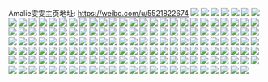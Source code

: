 Amalie雯雯主页地址: https://weibo.com/u/5521822674 
![](https://wx4.sinaimg.cn/mw2000/0061H0k2gy1h9eoeowlouj32c0340hdu.jpg) 
![](https://wx4.sinaimg.cn/mw2000/0061H0k2gy1h9eof1x18hj32c0352npe.jpg) 
![](https://wx4.sinaimg.cn/mw2000/0061H0k2gy1h9eoewof40j32c03407wi.jpg) 
![](https://wx4.sinaimg.cn/mw2000/0061H0k2gy1h9eoexo7nej32c0340u0x.jpg) 
![](https://wx4.sinaimg.cn/mw2000/0061H0k2gy1h9eof93medj32bz340b2c.jpg) 
![](https://wx4.sinaimg.cn/mw2000/0061H0k2gy1h9eofnzjmpj30u0140ar4.jpg) 
![](https://wx4.sinaimg.cn/mw2000/0061H0k2gy1h9eog77vqgj30u01404hb.jpg) 
![](https://wx4.sinaimg.cn/mw2000/0061H0k2gy1h7m2lexe4nj30u01hcaq5.jpg) 
![](https://wx4.sinaimg.cn/mw2000/0061H0k2gy1h7m2lf8iadj30k00zkgpz.jpg) 
![](https://wx4.sinaimg.cn/mw2000/0061H0k2gy1h7m2loiqowj31o02yoqv5.jpg) 
![](https://wx4.sinaimg.cn/mw2000/0061H0k2gy1h7m2llbcrlj325s1mcb29.jpg) 
![](https://wx4.sinaimg.cn/mw2000/0061H0k2gy1h7m2loywllj319i1c9wxg.jpg) 
![](https://wx4.sinaimg.cn/mw2000/0061H0k2gy1h46qt61v6zj32c03561kz.jpg) 
![](https://wx4.sinaimg.cn/mw2000/0061H0k2gy1h0gn9ch94vj32c0340b2b.jpg) 
![](https://wx4.sinaimg.cn/mw2000/0061H0k2gy1h0gn9jfganj33402c04qs.jpg) 
![](https://wx4.sinaimg.cn/mw2000/0061H0k2gy1h0gn9ly9yvj32c0340qv6.jpg) 
![](https://wx4.sinaimg.cn/mw2000/0061H0k2gy1h0gn9qncqbj32c03407wj.jpg) 
![](https://wx4.sinaimg.cn/mw2000/0061H0k2gy1h0gn9gkwoxj321j340kjp.jpg) 
![](https://wx4.sinaimg.cn/mw2000/0061H0k2gy1h0gn9tjqlaj32c0340qv6.jpg) 
![](https://wx4.sinaimg.cn/mw2000/0061H0k2gy1h0gna7518kj334022ob2b.jpg) 
![](https://wx4.sinaimg.cn/mw2000/0061H0k2gy1h0gnafrd6xj32c0340qv5.jpg) 
![](https://wx4.sinaimg.cn/mw2000/0061H0k2gy1h0gnadzrjtj32c0340qv7.jpg) 
![](https://wx4.sinaimg.cn/mw2000/0061H0k2gy1gxzc8qlvqbj30xc2084qp.jpg) 
![](https://wx4.sinaimg.cn/mw2000/0061H0k2gy1gxzc9kiqsxj315o1jkkdh.jpg) 
![](https://wx4.sinaimg.cn/mw2000/0061H0k2gy1gxzc9deyhwj30xc3dqkjl.jpg) 
![](https://wx4.sinaimg.cn/mw2000/0061H0k2gy1gxzc8i4lqtj30xc208e81.jpg) 
![](https://wx4.sinaimg.cn/mw2000/0061H0k2gy1gxzc8deverj315o2ia7uz.jpg) 
![](https://wx4.sinaimg.cn/mw2000/0061H0k2gy1gxzc95nzh2j315o3b41kx.jpg) 
![](https://wx4.sinaimg.cn/mw2000/0061H0k2gy1gxzccwq7daj30xc230e7q.jpg) 
![](https://wx4.sinaimg.cn/mw2000/0061H0k2gy1gxzcfl7e3ej315o1qi4qp.jpg) 
![](https://wx4.sinaimg.cn/mw2000/0061H0k2gy1gxzc9gmnl1j315o2fdqqt.jpg) 
![](https://wx4.sinaimg.cn/mw2000/0061H0k2gy1gxianm4a13j325s3askjl.jpg) 
![](https://wx4.sinaimg.cn/mw2000/0061H0k2gy1gxianl08sfj32342yge81.jpg) 
![](https://wx4.sinaimg.cn/mw2000/0061H0k2gy1gx1ynk8uwsj32c02u57wl.jpg) 
![](https://wx4.sinaimg.cn/mw2000/0061H0k2gy1gx1ynhncw4j32801o0qv5.jpg) 
![](https://wx4.sinaimg.cn/mw2000/0061H0k2gy1gx1yngdkqqj32c0340hdv.jpg) 
![](https://wx4.sinaimg.cn/mw2000/0061H0k2gy1gx1yn4rlcoj32bi35sx6r.jpg) 
![](https://wx4.sinaimg.cn/mw2000/0061H0k2gy1gx1yn0vrbaj33402dj4qs.jpg) 
![](https://wx4.sinaimg.cn/mw2000/0061H0k2gy1gx1yn24g0hj321y2su1ky.jpg) 
![](https://wx4.sinaimg.cn/mw2000/0061H0k2gy1gx1yn7dskhj32c034zx6r.jpg) 
![](https://wx4.sinaimg.cn/mw2000/0061H0k2gy1gx1yndcpnlj32c03407wk.jpg) 
![](https://wx4.sinaimg.cn/mw2000/0061H0k2gy1gx1ynabiy9j33402c0b2c.jpg) 
![](https://wx4.sinaimg.cn/mw2000/0061H0k2gy1gwxfjwdh18j33402c0u0y.jpg) 
![](https://wx4.sinaimg.cn/mw2000/0061H0k2gy1gwxfjy6ntbj33402c0b2a.jpg) 
![](https://wx4.sinaimg.cn/mw2000/0061H0k2gy1gwxfjdwadij32c0340u0x.jpg) 
![](https://wx4.sinaimg.cn/mw2000/0061H0k2gy1gwxfjh90fdj33402c01ky.jpg) 
![](https://wx4.sinaimg.cn/mw2000/0061H0k2gy1gwxfjf9jhtj33402c07wi.jpg) 
![](https://wx4.sinaimg.cn/mw2000/0061H0k2gy1gwxfjd1p9nj32ds1sce81.jpg) 
![](https://wx4.sinaimg.cn/mw2000/0061H0k2gy1gwxfjc9wqtj33402e1e83.jpg) 
![](https://wx4.sinaimg.cn/mw2000/0061H0k2gy1gwxfjjjly5j33402c0qv6.jpg) 
![](https://wx4.sinaimg.cn/mw2000/0061H0k2gy1gwxfjmn3wgj33402c0kjm.jpg) 
![](https://wx4.sinaimg.cn/mw2000/0061H0k2gy1gwxfjuk983j32c0340e83.jpg) 
![](https://wx4.sinaimg.cn/mw2000/0061H0k2gy1gwxfjpi70pj33402c0kjn.jpg) 
![](https://wx4.sinaimg.cn/mw2000/0061H0k2gy1gwxfjs4ydjj33402c0qv6.jpg) 
![](https://wx4.sinaimg.cn/mw2000/0061H0k2gy1gwkonfkynmj33402c0kjo.jpg) 
![](https://wx4.sinaimg.cn/mw2000/0061H0k2gy1gwkondm77ij33402c0b2d.jpg) 
![](https://wx4.sinaimg.cn/mw2000/0061H0k2gy1gwkonh5b4ij33402c0x6q.jpg) 
![](https://wx4.sinaimg.cn/mw2000/0061H0k2gy1gwkonj8cs6j33402c0u0x.jpg) 
![](https://wx4.sinaimg.cn/mw2000/0061H0k2gy1gwkonnjpa9j33402c0hdv.jpg) 
![](https://wx4.sinaimg.cn/mw2000/0061H0k2gy1gwkonrv7k5j33402c0u0y.jpg) 
![](https://wx4.sinaimg.cn/mw2000/0061H0k2gy1gvzb9c96m8j33402c0x6q.jpg) 
![](https://wx4.sinaimg.cn/mw2000/0061H0k2gy1gvzb901njdj33402c07wj.jpg) 
![](https://wx4.sinaimg.cn/mw2000/0061H0k2gy1gvzb95cq87j33402c0hdu.jpg) 
![](https://wx4.sinaimg.cn/mw2000/0061H0k2gy1gvzb98a1kkj33402c0kjm.jpg) 
![](https://wx4.sinaimg.cn/mw2000/0061H0k2gy1gvzb8nwfuvj33402c0npe.jpg) 
![](https://wx4.sinaimg.cn/mw2000/0061H0k2gy1gvzb8qhza0j33402c0u0x.jpg) 
![](https://wx4.sinaimg.cn/mw2000/0061H0k2gy1gvzbbphc50j33402c0u0y.jpg) 
![](https://wx4.sinaimg.cn/mw2000/0061H0k2gy1gvzb9nv7ecj32d72cbkjm.jpg) 
![](https://wx4.sinaimg.cn/mw2000/0061H0k2gy1gvzb7wwx5mj31wl2je1ky.jpg) 
![](https://wx4.sinaimg.cn/mw2000/0061H0k2gy1gv76flt2g8j627v35pnpe02.jpg) 
![](https://wx4.sinaimg.cn/mw2000/0061H0k2gy1gv76fodxa6j63402c04qq02.jpg) 
![](https://wx4.sinaimg.cn/mw2000/0061H0k2gy1gv76ftvswij62c0340b2b02.jpg) 
![](https://wx4.sinaimg.cn/mw2000/0061H0k2gy1gv76fyln21j63402c0u0z02.jpg) 
![](https://wx4.sinaimg.cn/mw2000/0061H0k2gy1gv76g4zpy8j62c0340qv702.jpg) 
![](https://wx4.sinaimg.cn/mw2000/0061H0k2gy1gv76g83t3lj63402c01kz02.jpg) 
![](https://wx4.sinaimg.cn/mw2000/0061H0k2gy1gut1d2c6e7j60u0140afz02.jpg) 
![](https://wx4.sinaimg.cn/mw2000/0061H0k2gy1gut1d2owa8j61400u0dmo02.jpg) 
![](https://wx4.sinaimg.cn/mw2000/0061H0k2gy1gut1d1xvdxj61400u0ajt02.jpg) 
![](https://wx4.sinaimg.cn/mw2000/0061H0k2gy1gut1d35c1cj61400u0wo202.jpg) 
![](https://wx4.sinaimg.cn/mw2000/0061H0k2gy1gut1d3ibe1j61400u0n6v02.jpg) 
![](https://wx4.sinaimg.cn/mw2000/0061H0k2gy1gut1d43h2lj61400u0wlr02.jpg) 
![](https://wx4.sinaimg.cn/mw2000/0061H0k2gy1gusjnvipfbj60u00uq7ct02.jpg) 
![](https://wx4.sinaimg.cn/mw2000/0061H0k2gy1gusjnxqd10j61400u0qdn02.jpg) 
![](https://wx4.sinaimg.cn/mw2000/0061H0k2gy1gusjnz0mjcj61f20u0wsh02.jpg) 
![](https://wx4.sinaimg.cn/mw2000/0061H0k2gy1gusjnw894nj61400u0gw502.jpg) 
![](https://wx4.sinaimg.cn/mw2000/0061H0k2gy1gusjnwxpl1j61400u0k2t02.jpg) 
![](https://wx4.sinaimg.cn/mw2000/0061H0k2gy1gusjnzgc0xj61900u07a702.jpg) 
![](https://wx4.sinaimg.cn/mw2000/0061H0k2gy1guprjlflcgj63402c0e8102.jpg) 
![](https://wx4.sinaimg.cn/mw2000/0061H0k2gy1guprjgta6nj63402c0hdu02.jpg) 
![](https://wx4.sinaimg.cn/mw2000/0061H0k2gy1guprjo950mj63402c01ky02.jpg) 
![](https://wx4.sinaimg.cn/mw2000/0061H0k2gy1gume5x11wbj62c03401kz02.jpg) 
![](https://wx4.sinaimg.cn/mw2000/0061H0k2gy1gume56xgtgj62c0340npg02.jpg) 
![](https://wx4.sinaimg.cn/mw2000/0061H0k2gy1gume4ys472j62c0340hdw02.jpg) 
![](https://wx4.sinaimg.cn/mw2000/0061H0k2gy1gume4rr55kj62c0340npf02.jpg) 
![](https://wx4.sinaimg.cn/mw2000/0061H0k2gy1gume5cpvd6j62c03407wk02.jpg) 
![](https://wx4.sinaimg.cn/mw2000/0061H0k2gy1gume5msh4gj62c03401l002.jpg) 
![](https://wx4.sinaimg.cn/mw2000/0061H0k2gy1gume5thl6cj62c0340qv502.jpg) 
![](https://wx4.sinaimg.cn/mw2000/0061H0k2gy1gume5q4dtuj62c0340b2b02.jpg) 
![](https://wx4.sinaimg.cn/mw2000/0061H0k2gy1gume5fnstpj63402c07wj02.jpg) 
![](https://wx4.sinaimg.cn/mw2000/0061H0k2gy1gshrjt8275j31jr2lgb29.jpg) 
![](https://wx4.sinaimg.cn/mw2000/0061H0k2gy1gshrjvqvh1j33342bcnpe.jpg) 
![](https://wx4.sinaimg.cn/mw2000/0061H0k2gy1gshrjxxgesj33403407wi.jpg) 
![](https://wx4.sinaimg.cn/mw2000/0061H0k2gy1gshrk12mbsj61s02dce8202.jpg) 
![](https://wx4.sinaimg.cn/mw2000/0061H0k2gy1gshrk3rn2gj33402c0u0y.jpg) 
![](https://wx4.sinaimg.cn/mw2000/0061H0k2gy1gshrl5xfyij30u014047u.jpg) 
![](https://wx4.sinaimg.cn/mw2000/0061H0k2ly1grzz4rpt4vj31hc1hcb2a.jpg) 
![](https://wx4.sinaimg.cn/mw2000/0061H0k2ly1grzz4ucyzzj31hc1hc1ky.jpg) 
![](https://wx4.sinaimg.cn/mw2000/0061H0k2ly1grzz4t2ftzj313y1hc4qp.jpg) 
![](https://wx4.sinaimg.cn/mw2000/0061H0k2ly1grzz4pqnsbj351c3s07wm.jpg) 
![](https://wx4.sinaimg.cn/mw2000/0061H0k2ly1grzz64ql9wj31401hce82.jpg) 
![](https://wx4.sinaimg.cn/mw2000/0061H0k2ly1grzz4ymf7oj333y2daqv7.jpg) 
![](https://wx4.sinaimg.cn/mw2000/0061H0k2ly1grzz633mnoj33342bcnpe.jpg) 
![](https://wx4.sinaimg.cn/mw2000/0061H0k2ly1grzz4gg754j33342bcx6q.jpg) 
![](https://wx4.sinaimg.cn/mw2000/0061H0k2ly1grzz518u94j33342bc1ky.jpg) 
![](https://wx4.sinaimg.cn/mw2000/0061H0k2gy1grz2hjua1nj33402c0b2d.jpg) 
![](https://wx4.sinaimg.cn/mw2000/0061H0k2gy1grz2hxgcvbj33342bcnpf.jpg) 
![](https://wx4.sinaimg.cn/mw2000/0061H0k2gy1grz2qb37mij33402c0kjp.jpg) 
![](https://wx4.sinaimg.cn/mw2000/0061H0k2gy1grz2i2r047j33402c31l5.jpg) 
![](https://wx4.sinaimg.cn/mw2000/0061H0k2gy1grz2hm8s38j31401hce82.jpg) 
![](https://wx4.sinaimg.cn/mw2000/0061H0k2gy1grz2i6g4xaj32wo26ib2d.jpg) 
![](https://wx4.sinaimg.cn/mw2000/0061H0k2gy1grz2ia4jrqj32bb335nph.jpg) 
![](https://wx4.sinaimg.cn/mw2000/0061H0k2gy1grz2hr3m5fj33342bc1kz.jpg) 
![](https://wx4.sinaimg.cn/mw2000/0061H0k2gy1grz2hou5qfj31401hc7wi.jpg) 
![](https://wx4.sinaimg.cn/mw2000/0061H0k2gy1grkg9kda3yj33342bc4qu.jpg) 
![](https://wx4.sinaimg.cn/mw2000/0061H0k2gy1grkg9o9kafj32bc334hdz.jpg) 
![](https://wx4.sinaimg.cn/mw2000/0061H0k2gy1grkg9qn9k1j33342bckjq.jpg) 
![](https://wx4.sinaimg.cn/mw2000/0061H0k2gy1grkg9snhhej33342bcb2b.jpg) 
![](https://wx4.sinaimg.cn/mw2000/0061H0k2gy1grkg9w20u4j32c0340x6s.jpg) 
![](https://wx4.sinaimg.cn/mw2000/0061H0k2gy1grkg9ty4fzj33342bcnpe.jpg) 
![](https://wx4.sinaimg.cn/mw2000/0061H0k2gy1grkg9y84d0j32c0340e85.jpg) 
![](https://wx4.sinaimg.cn/mw2000/0061H0k2gy1grkga0ncv9j32c0340x6t.jpg) 
![](https://wx4.sinaimg.cn/mw2000/0061H0k2gy1grkga3698oj32c03404qv.jpg) 
![](https://wx4.sinaimg.cn/mw2000/0061H0k2gy1gno7m43tl7j32io1w0e85.jpg) 
![](https://wx4.sinaimg.cn/mw2000/0061H0k2gy1gno7mr7t0lj316o1kw1ky.jpg) 
![](https://wx4.sinaimg.cn/mw2000/0061H0k2gy1gno7m61wvwj31kw16o7wi.jpg) 
![](https://wx4.sinaimg.cn/mw2000/0061H0k2gy1gno7n2vu7yj33342bcb2d.jpg) 
![](https://wx4.sinaimg.cn/mw2000/0061H0k2gy1gno7mw4ma5j31kw16ob2a.jpg) 
![](https://wx4.sinaimg.cn/mw2000/0061H0k2gy1gno7mth197j33342bcnpe.jpg) 
![](https://wx4.sinaimg.cn/mw2000/0061H0k2ly1gnb5jqjj8rj31p82bcx6p.jpg) 
![](https://wx4.sinaimg.cn/mw2000/0061H0k2ly1gnb5jr0h6hj30u00vmq65.jpg) 
![](https://wx4.sinaimg.cn/mw2000/0061H0k2ly1gnb5kcx5hfj30u0140gst.jpg) 
![](https://wx4.sinaimg.cn/mw2000/0061H0k2ly1gnb5jp6m3kj33dq2nbb2e.jpg) 
![](https://wx4.sinaimg.cn/mw2000/0061H0k2ly1gnb5kejcscj33342bcnpe.jpg) 
![](https://wx4.sinaimg.cn/mw2000/0061H0k2ly1gnb5jmejmuj30ty129dvx.jpg) 
![](https://wx4.sinaimg.cn/mw2000/0061H0k2gy1glonf6d4u2j32io1w0e84.jpg) 
![](https://wx4.sinaimg.cn/mw2000/0061H0k2gy1glonf7lyisj318w0u0k6c.jpg) 
![](https://wx4.sinaimg.cn/mw2000/0061H0k2gy1glonf8r4q7j318w0u0k9j.jpg) 
![](https://wx4.sinaimg.cn/mw2000/0061H0k2gy1glonfdz51oj318w0u0njo.jpg) 
![](https://wx4.sinaimg.cn/mw2000/0061H0k2gy1glonf9xe1mj318w0u0tru.jpg) 
![](https://wx4.sinaimg.cn/mw2000/0061H0k2gy1glonff1yvkj318w0u0nk4.jpg) 
![](https://wx4.sinaimg.cn/mw2000/0061H0k2gy1glonfc2l8tj318w0u0k6z.jpg) 
![](https://wx4.sinaimg.cn/mw2000/0061H0k2gy1glonfcypm8j318w0u07mb.jpg) 
![](https://wx4.sinaimg.cn/mw2000/0061H0k2gy1glonfb4kyfj318w0u0dwi.jpg) 
![](https://wx4.sinaimg.cn/mw2000/0061H0k2gy1gk8vlzeav2j32bc3344qs.jpg) 
![](https://wx4.sinaimg.cn/mw2000/0061H0k2gy1gk8vlntb5bj33342bc7wi.jpg) 
![](https://wx4.sinaimg.cn/mw2000/0061H0k2gy1gk8vltw32jj33342bc7wk.jpg) 
